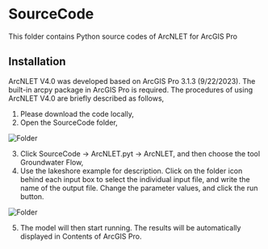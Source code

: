 # SourceCode
This folder contains Python source codes of ArcNLET for ArcGIS Pro



Installation
-----------------------------------------------
ArcNLET V4.0 was developed based on ArcGIS Pro 3.1.3 (9/22/2023). The built-in arcpy package in ArcGIS Pro is required. The procedures of using ArcNLET V4.0 are briefly described as follows,

1. Please download the code locally,
2. Open the SourceCode folder,

<img src="images/IMG1.png" alt="Folder">

3. Click SourceCode -> ArcNLET.pyt -> ArcNLET, and then choose the tool Groundwater Flow,
4. Use the lakeshore example for description. Click on the folder icon behind each input box to select the individual input file, and write the name of the output file. Change the parameter values, and click the run button.

<img src="images/IMG2.png" alt="Folder">

5. The model will then start running. The results will be automatically displayed in Contents of ArcGIS Pro.
